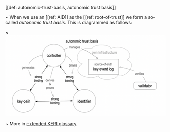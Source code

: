 [[def: autonomic-trust-basis, autonomic trust basis]]

~ When we use an [[ref: AID]] as the [[ref: root-of-trust]] we form a so-called *autonomic trust basis*. This is diagrammed as follows:

~ ![](https://github.com/WebOfTrust/WOT-terms/blob/0582b911fee7cdf0e2730df788bb5afd38d31e14/static/img/autonomic-trust-basis.png) 

~ More in <a href="https://weboftrust.github.io/WOT-terms/docs/glossary/autonomic-trust-basis">extended KERI glossary</a>
